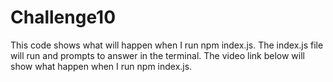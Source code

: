 # Challenge10
This code shows what will happen when I run npm index.js. The index.js file will run and prompts to answer in the terminal. The video link below will show what happen when I run npm index.js. 
